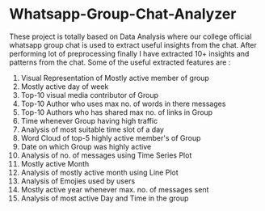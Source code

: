 # Whatsapp-Group-Chat-Analyzer
These project is totally based on Data Analysis where our college official whatsapp group chat is used to extract useful insights from the chat. After performing lot of preprocessing finally I have extracted 10+ insights and patterns from the chat. Some of the useful extracted features are : 
  1. Visual Representation of Mostly active member of group
  2. Mostly active day of week
  3. Top-10 visual media contributor of Group
  4. Top-10 Author who uses max no. of words in there messages
  5. Top-10 Authors who has shared max no. of links in Group
  6. Time whenever Group having high traffic
  7. Analysis of most suitable time slot of a day
  8. Word Cloud of top-5 highly active member's of Group
  9. Date on which Group was highly active
  10. Analysis of no. of messages using Time Series Plot
  11. Mostly active Month
  12. Analysis of mostly active month using Line Plot
  13. Analysis of Emojies used by users
  14. Mostly active year whenever max. no. of messages sent
  15. Analysis of most active Day and Time in the group
